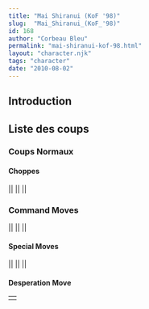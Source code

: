 ```yaml
---
title: "Mai Shiranui (KoF '98)"
slug:  "Mai_Shiranui_(KoF_'98)"
id: 168
author: "Corbeau Bleu"
permalink: "mai-shiranui-kof-98.html"
layout: "character.njk"
tags: "character"
date: "2010-08-02"
---
```


## Introduction

## Liste des coups

### Coups Normaux

#### Choppes

||
||
||

### Command Moves

||
||
||

#### Special Moves

||
||
||

#### Desperation Move

|     |
|-----|
|     |
